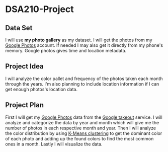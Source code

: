 # DSA210-Project
## Data Set
I will use **my photo gallery** as my dataset. I will get the photos from my [Google Photos](https://photos.google.com/) account. If needed I may also get it directly from my phone's memory. Google photos gives time and location metadata.

## Project Idea
I will analyze the color pallet and frequency of the photos taken each month through the years. I'm also planning to include location information if I can get enough photos's location data. 

## Project Plan
First I will get my [Google Photos](https://photos.google.com/) data from the [Google takeout]( https://takeout.google) service. I will analyze and categorize the data by year and month which will give me the number of photos in each respective month and year. Then I will analyze the color distribution by using [K-Means clustering](https://en.wikipedia.org/wiki/K-means_clustering) to get the dominant color of each photo and adding up the found colors to find the most common ones in a month. Lastly I will visualize the data.

